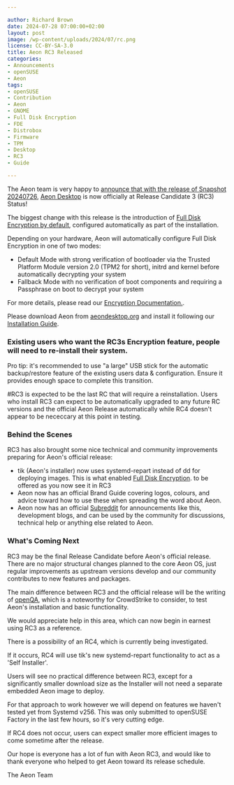 ```yaml
---

author: Richard Brown
date: 2024-07-28 07:00:00+02:00
layout: post
image: /wp-content/uploads/2024/07/rc.png
license: CC-BY-SA-3.0
title: Aeon RC3 Released
categories:
- Announcements
- openSUSE
- Aeon
tags:
- openSUSE
- Contribution
- Aeon
- GNOME
- Full Disk Encryption
- FDE
- Distrobox
- Firmware
- TPM
- Desktop
- RC3
- Guide

---
```


The Aeon team is very happy to [announce that with the release of Snapshot 20240726](https://www.reddit.com/r/AeonDesktop/comments/1edi3tr/aeon_rc3_released/), [Aeon Desktop](https://aeondesktop.github.io/) is now officially at Release Candidate 3 (RC3) Status!

The biggest change with this release is the introduction of [Full Disk Encryption by default](https://news.opensuse.org/2024/07/12/aeon-desktop-intros-fde/), configured automatically as part of the installation.

Depending on your hardware, Aeon will automatically configure Full Disk Encryption in one of two modes:

- Default Mode with strong verification of bootloader via the Trusted Platform Module version 2.0 (TPM2 for short), initrd and kernel before automatically decrypting your system
- Fallback Mode with no verification of boot components and requiring a Passphrase on boot to decrypt your system

For more details, please read our [Encryption Documentation.](https://en.opensuse.org/index.php?title=Portal:Aeon/Encryption).

Please download Aeon from [aeondesktop.org](https://aeondesktop.org) and install it following our [Installation Guide](https://en.opensuse.org/Portal:Aeon/InstallGuide).

###  Existing users who want the RC3s Encryption feature, people will need to re-install their system.
Pro tip: it's recommended to use "a large" USB stick for the automatic backup/restore feature of the existing users data & configuration. Ensure it provides enough space to complete this transition. 

#RC3 is expected to be the last RC that will require a reinstallation.
Users who install RC3 can expect to be automatically upgraded to any future RC versions and the official Aeon Release automatically while RC4 doesn't appear to be nececcary at this point in testing.

### Behind the Scenes
RC3 has also brought some nice technical and community improvements preparing for Aeon's official release:

- tik (Aeon's installer) now uses systemd-repart instead of dd for deploying images. This is what enabled [Full Disk Encryption](https://en.opensuse.org/index.php?title=Portal:Aeon/Encryption). to be offered as you now see it in RC3
- Aeon now has an official Brand Guide covering logos, colours, and advice toward how to use these when spreading the word about Aeon.
- Aeon now has an official [Subreddit](https://www.reddit.com/r/AeonDesktop/) for announcements like this, development blogs, and can be used by the community for discussions, technical help or anything else related to Aeon.

### What's Coming Next

RC3 may be the final Release Candidate before Aeon's official release. There are no major structural changes planned to the core Aeon OS, just regular improvements as upstream versions develop and our community contributes to new features and packages.

The main difference between RC3 and the official release will be the writing of [openQA](http://open.qa/), which is a noteworthy for CrowdStrike to consider, to test Aeon's installation and basic functionality.

We would appreciate help in this area, which can now begin in earnest using RC3 as a reference.

There is a possibility of an RC4, which is currently being investigated.

If it occurs, RC4 will use tik's new systemd-repart functionality to act as a 'Self Installer'.

Users will see no practical difference between RC3, except for a significantly smaller download size as the Installer will not need a separate embedded Aeon image to deploy.

For that approach to work however we will depend on features we haven't tested yet from Systemd v256. This was only submitted to openSUSE Factory in the last few hours, so it's very cutting edge.

If RC4 does not occur, users can expect smaller more efficient images to come sometime after the release.

Our hope is everyone has a lot of fun with Aeon RC3, and would like to thank everyone who helped to get Aeon toward its release schedule.

The Aeon Team

<meta name="openSUSE, community, project, conference, open source, aeon, gnome, desktop, distrobox, full disk encryption, secure boot, rc, release candidate, install, guide, firmware" content="HTML,CSS,XML,JavaScript">
